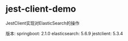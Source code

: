 # jest-client-demo
JestClient实现对ElasticSearch的操作

版本:
  springboot: 2.1.0
  elasticsearch: 5.6.9
  jestclient: 5.3.4

